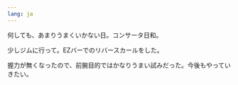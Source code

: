 ```yaml
---
lang: ja
---
```


何しても、あまりうまくいかない日。コンサータ日和。

少しジムに行って。EZバーでのリバースカールをした。

握力が無くなったので、前腕目的ではかなりうまい試みだった。今後もやっていきたい。
